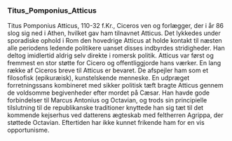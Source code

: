### Titus_Pomponius_Atticus


Titus Pomponius Atticus, 110-32 f.Kr., Ciceros ven og forlægger, der i år 86 slog sig ned i Athen, hvilket gav ham tilnavnet Atticus. Det lykkedes under sporadiske ophold i Rom den hovedrige Atticus at holde kontakt til næsten alle periodens ledende politikere uanset disses indbyrdes stridigheder. Han deltog imidlertid aldrig selv direkte i romersk politik. Atticus var først og fremmest en stor støtte for Cicero og offentliggjorde hans værker. En lang række af Ciceros breve til Atticus er bevaret. De afspejler ham som et filosofisk (epikuræisk), kunstelskende menneske. En udpræget forretningssans kombineret med sikker politisk tæft bragte Atticus gennem de voldsomme begivenheder efter mordet på Cæsar. Han havde gode forbindelser til Marcus Antonius og Octavian, og trods sin principielle tilslutning til de republikanske traditioner knyttede han sig tæt til det kommende kejserhus ved datterens ægteskab med feltherren Agrippa, der støttede Octavian. Eftertiden har ikke kunnet frikende ham for en vis opportunisme.